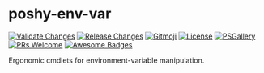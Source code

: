 # poshy-env-var

[![Validate Changes](https://github.com/pwshrc/poshy-env-var/actions/workflows/validate.yml/badge.svg)](https://github.com/pwshrc/poshy-env-var/actions/workflows/validate.yml)
[![Release Changes](https://github.com/pwshrc/poshy-env-var/actions/workflows/release.yml/badge.svg)](https://github.com/pwshrc/poshy-env-var/actions/workflows/release.yml)
[![Gitmoji](https://img.shields.io/badge/gitmoji-%20😜%20😍-FFDD67.svg?style=flat-square)](https://gitmoji.carloscuesta.me/)
[![License](https://img.shields.io/github/license/pwshrc/poshy-env-var)](./LICENSE.txt)
[![PSGallery](https://img.shields.io/powershellgallery/dt/poshy-env-var.svg)](https://www.powershellgallery.com/packages/poshy-env-var)
[![PRs Welcome](https://img.shields.io/badge/PRs-welcome-brightgreen.svg?style=flat-square)](http://makeapullrequest.com)
[![Awesome Badges](https://img.shields.io/badge/badges-awesome-green.svg)](https://github.com/Naereen/badges)

Ergonomic cmdlets for environment-variable manipulation.

